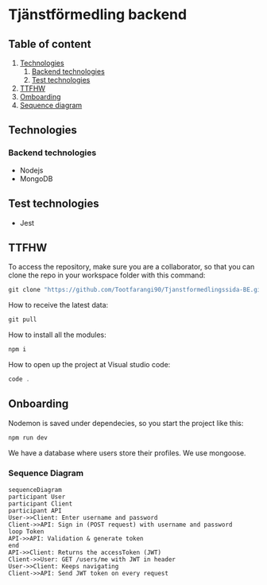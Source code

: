 # Tjänstförmedling backend

## Table of content
1. [Technologies](#technologies)
    1. [Backend technologies](#backend-technologies)
    2. [Test technologies](#test-technologies)
2. [TTFHW](#ttfhw)
3. [Omboarding](#onboarding)
4. [Sequence diagram](#sequence-diagram)

## Technologies

### **Backend technologies**
+ Nodejs
+ MongoDB

## **Test technologies**
+ Jest

## TTFHW

To access the repository, make sure you are a collaborator, so that you can clone the repo in your workspace folder with this command:

```javascript
git clone "https://github.com/Tootfarangi90/Tjanstformedlingssida-BE.git"
```

How to receive the latest data:

```javascript
git pull
```

How to install all the modules:

```javascript
npm i
```

How to open up the project at Visual studio code: 

```javascript
code .
```


## Onboarding

Nodemon is saved under dependecies, so you start the project like this:

```javascript
npm run dev
```

We have a database where users store their profiles. We use mongoose.


### Sequence Diagram

```mermaid
sequenceDiagram
participant User
participant Client
participant API
User->>Client: Enter username and password
Client->>API: Sign in (POST request) with username and password
loop Token
API->>API: Validation & generate token
end
API->>Client: Returns the accessToken (JWT)
Client->>User: GET /users/me with JWT in header
User->>Client: Keeps navigating
Client->>API: Send JWT token on every request
```
